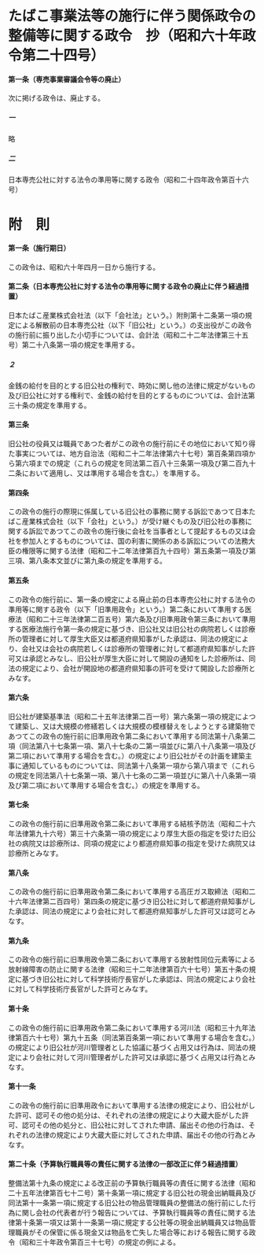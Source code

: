 # たばこ事業法等の施行に伴う関係政令の整備等に関する政令　抄（昭和六十年政令第二十四号）
#### 第一条（専売事業審議会令等の廃止）
次に掲げる政令は、廃止する。
##### 一
略
##### 二
日本専売公社に対する法令の準用等に関する政令（昭和二十四年政令第百十六号）
# 附　則
#### 第一条（施行期日）
この政令は、昭和六十年四月一日から施行する。
#### 第二条（日本専売公社に対する法令の準用等に関する政令の廃止に伴う経過措置）
日本たばこ産業株式会社法（以下「会社法」という。）附則第十二条第一項の規定による解散前の日本専売公社（以下「旧公社」という。）の支出役がこの政令の施行前に振り出した小切手については、会計法（昭和二十二年法律第三十五号）第二十八条第一項の規定を準用する。
##### ２
金銭の給付を目的とする旧公社の権利で、時効に関し他の法律に規定がないもの及び旧公社に対する権利で、金銭の給付を目的とするものについては、会計法第三十条の規定を準用する。
#### 第三条
旧公社の役員又は職員であつた者がこの政令の施行前にその地位において知り得た事実については、地方自治法（昭和二十二年法律第六十七号）第百条第四項から第六項までの規定（これらの規定を同法第二百八十三条第一項及び第二百九十二条において適用し、又は準用する場合を含む。）を準用する。
#### 第四条
この政令の施行の際現に係属している旧公社の事務に関する訴訟であつて日本たばこ産業株式会社（以下「会社」という。）が受け継ぐもの及び旧公社の事務に関する訴訟であつてこの政令の施行後に会社を当事者として提起するもの又は会社を参加人とするものについては、国の利害に関係のある訴訟についての法務大臣の権限等に関する法律（昭和二十二年法律第百九十四号）第五条第一項及び第三項、第八条本文並びに第九条の規定を準用する。
#### 第五条
この政令の施行前に、第一条の規定による廃止前の日本専売公社に対する法令の準用等に関する政令（以下「旧準用政令」という。）第二条において準用する医療法（昭和二十三年法律第二百五号）第六条及び旧準用政令第三条において準用する医療法施行令第一条の規定に基づき、旧公社又は旧公社の病院若しくは診療所の管理者に対して厚生大臣又は都道府県知事がした承認は、同法の規定により、会社又は会社の病院若しくは診療所の管理者に対して都道府県知事がした許可又は承認とみなし、旧公社が厚生大臣に対して開設の通知をした診療所は、同法の規定により、会社が開設地の都道府県知事の許可を受けて開設した診療所とみなす。
#### 第六条
旧公社が建築基準法（昭和二十五年法律第二百一号）第六条第一項の規定によつて建築し、又は大規模の修繕若しくは大規模の模様替えをしようとする建築物であつてこの政令の施行前に旧準用政令第二条において準用する同法第十八条第二項（同法第八十七条第一項、第八十七条の二第一項並びに第八十八条第一項及び第二項において準用する場合を含む。）の規定により旧公社がその計画を建築主事に通知しているものについては、同法第十八条第一項から第八項まで（これらの規定を同法第八十七条第一項、第八十七条の二第一項並びに第八十八条第一項及び第二項において準用する場合を含む。）の規定を準用する。
#### 第七条
この政令の施行前に旧準用政令第二条において準用する結核予防法（昭和二十六年法律第九十六号）第三十六条第一項の規定により厚生大臣の指定を受けた旧公社の病院又は診療所は、同項の規定により都道府県知事の指定を受けた病院又は診療所とみなす。
#### 第八条
この政令の施行前に旧準用政令第二条において準用する高圧ガス取締法（昭和二十六年法律第二百四号）第四条の規定に基づき旧公社に対して都道府県知事がした承認は、同法の規定により会社に対して都道府県知事がした許可又は認可とみなす。
#### 第九条
この政令の施行前に旧準用政令第二条において準用する放射性同位元素等による放射線障害の防止に関する法律（昭和三十二年法律第百六十七号）第五十条の規定に基づき旧公社に対して科学技術庁長官がした承認は、同法の規定により会社に対して科学技術庁長官がした許可とみなす。
#### 第十条
この政令の施行前に旧準用政令第二条において準用する河川法（昭和三十九年法律第百六十七号）第九十五条（同法第百条第一項において準用する場合を含む。）の規定により旧公社が河川管理者とした協議に基づく占用又は行為は、同法の規定により会社に対して河川管理者がした許可又は承認に基づく占用又は行為とみなす。
#### 第十一条
この政令の施行前に旧準用政令において準用する法律の規定により、旧公社がした許可、認可その他の処分は、それぞれの法律の規定により大蔵大臣がした許可、認可その他の処分と、旧公社に対してされた申請、届出その他の行為は、それぞれの法律の規定により大蔵大臣に対してされた申請、届出その他の行為とみなす。
#### 第二十条（予算執行職員等の責任に関する法律の一部改正に伴う経過措置）
整備法第十九条の規定による改正前の予算執行職員等の責任に関する法律（昭和二十五年法律第百七十二号）第十条第一項に規定する旧公社の現金出納職員及び同法第十一条第一項に規定する旧公社の物品管理職員の整備法の施行前にした行為に関し会社の代表者が行う報告については、予算執行職員等の責任に関する法律第十条第一項又は第十一条第一項に規定する公社等の現金出納職員又は物品管理職員がその保管に係る現金又は物品を亡失した場合等における報告に関する政令（昭和三十年政令第百三十七号）の規定の例による。
